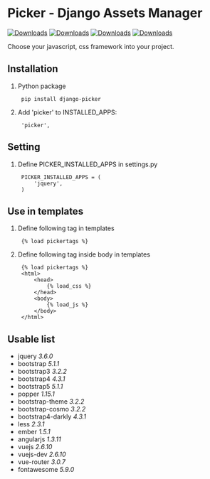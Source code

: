 Picker - Django Assets Manager
======

[![Downloads](https://img.shields.io/travis/shinznatkid/picker.svg)](https://travis-ci.org/shinznatkid/picker/)
[![Downloads](https://img.shields.io/pypi/dm/django-picker.svg)](https://pypi.python.org/pypi/django-picker/)
[![Downloads](https://img.shields.io/pypi/v/django-picker.svg)](https://pypi.python.org/pypi/django-picker/)
[![Downloads](https://img.shields.io/badge/license-MIT-blue.svg)](https://pypi.python.org/pypi/django-picker/)

Choose your javascript, css framework into your project.

Installation
------------
1. Python package

        pip install django-picker

2. Add 'picker' to INSTALLED_APPS:

        'picker',

Setting
------------
1. Define PICKER_INSTALLED_APPS in settings.py

        PICKER_INSTALLED_APPS = (
            'jquery',
        )

Use in templates
------------
1. Define following tag in templates

        {% load pickertags %}
2. Define following tag inside body in templates

        {% load pickertags %}
        <html>
            <head>
                {% load_css %}
            </head>
            <body>
                {% load_js %}
            </body>
        </html>
        

Usable list
------------
- jquery *3.6.0*
- bootstrap *5.1.1*
- bootstrap3 *3.2.2*
- bootstrap4 *4.3.1*
- bootstrap5 *5.1.1*
- popper *1.15.1*
- bootstrap-theme *3.2.2*
- bootstrap-cosmo *3.2.2*
- bootstrap4-darkly *4.3.1*
- less *2.3.1*
- ember *1.5.1*
- angularjs *1.3.11*
- vuejs *2.6.10*
- vuejs-dev *2.6.10*
- vue-router *3.0.7*
- fontawesome *5.9.0*
